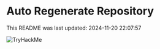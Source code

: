 # Auto Regenerate Repository

This README was last updated: 2024-11-20 22:07:57

 ![TryHackMe](https://tryhackme.com/badge/533634)